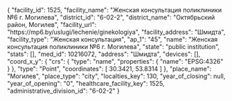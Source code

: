 {
    "facility_id": 1525,
    "facility_name": "Женская консультация поликлиники №6 г. Могилева",
    "district_id": "6-02-2",
    "district_name": "Октябрьский район, Могилев",
    "facility_url": "https:\/\/mp6.by\/uslugi\/lechenie\/ginekologiya",
    "facility_address": "Шмидта",
    "facility_type": "Женская консультация",
    "ap_1": "45",
    "name": "Женская консультация поликлиники №6 г. Могилева",
    "state": "public institution",
    "stats": [],
    "med_id": 10216072,
    "address": "Шмидта",
    "devices": [],
    "coord_x_y": {
        "crs": {
            "type": "name",
            "properties": {
                "name": "EPSG:4326"
            }
        },
        "type": "Point",
        "coordinates": [
            30.3421,
            53.8314
        ]
    },
    "place_name": "Могилев",
    "place_type": "city",
    "localties_key": 130,
    "year_of_closing": null,
    "year_of_opening": "0",
    "healthcare_facility_key": 1525,
    "administrative_division_id": "6-02-2"
}